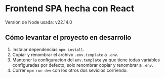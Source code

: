 # Frontend SPA hecha con React

Versión de Node usada: v22.14.0

## Cómo levantar el proyecto en desarrollo

1. Instalar dependencias `npm install`.
2. Copiar y renombrar el archivo `.env.template` a `.env`.
3. Mantener la configuracion del `env.template` ya que tiene todas variables configuradas por defecto, solo renombrar copiar y renombrar a `.env`.
4. Correr `npm run dev` con los otros dos sevicios corriendo.
